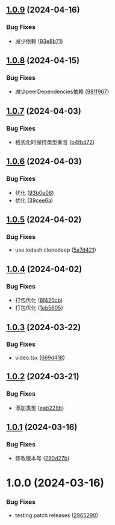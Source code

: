 ## [1.0.9](https://github.com/kakuilan/video-react/compare/v1.0.8...v1.0.9) (2024-04-16)

### Bug Fixes

- 减少依赖 ([93e8b71](https://github.com/kakuilan/video-react/commit/93e8b71969163b6961be629933c541f32425ddf2))

## [1.0.8](https://github.com/kakuilan/video-react/compare/v1.0.7...v1.0.8) (2024-04-15)

### Bug Fixes

- 减少peerDependencies依赖 ([981f967](https://github.com/kakuilan/video-react/commit/981f9672c247f4ea5f4f43b97bc9cd1757acb0ee))

## [1.0.7](https://github.com/kakuilan/video-react/compare/v1.0.6...v1.0.7) (2024-04-03)

### Bug Fixes

- 格式化时保持类型断言 ([b4fbd72](https://github.com/kakuilan/video-react/commit/b4fbd72337414cebc7b64ea35444f085aebbbf5e))

## [1.0.6](https://github.com/kakuilan/video-react/compare/v1.0.5...v1.0.6) (2024-04-03)

### Bug Fixes

- 优化 ([93b0e06](https://github.com/kakuilan/video-react/commit/93b0e062277852b0cf4216c85a110cbf82218705))
- 优化 ([39cee6a](https://github.com/kakuilan/video-react/commit/39cee6a86a43499c527889c90aed30d620fbf2c5))

## [1.0.5](https://github.com/kakuilan/video-react/compare/v1.0.4...v1.0.5) (2024-04-02)

### Bug Fixes

- use lodash.clonedeep ([5a7d421](https://github.com/kakuilan/video-react/commit/5a7d42172442fd31347dc2d896b105a109a48893))

## [1.0.4](https://github.com/kakuilan/video-react/compare/v1.0.3...v1.0.4) (2024-04-02)

### Bug Fixes

- 打包优化 ([6f420cb](https://github.com/kakuilan/video-react/commit/6f420cb4416ab8d47ce286e887ce1518359a578b))
- 打包优化 ([1eb5605](https://github.com/kakuilan/video-react/commit/1eb560574d9b5d8cdf4c66076b705487024d0488))

## [1.0.3](https://github.com/kakuilan/video-react/compare/v1.0.2...v1.0.3) (2024-03-22)

### Bug Fixes

- video.tsx ([669d418](https://github.com/kakuilan/video-react/commit/669d41898b1c8442fc6a9058b2dee30934494410))

## [1.0.2](https://github.com/kakuilan/video-react/compare/v1.0.1...v1.0.2) (2024-03-21)

### Bug Fixes

- 添加类型 ([eab228b](https://github.com/kakuilan/video-react/commit/eab228b3ec70292091bf4474c7616e2e689deb5f))

## [1.0.1](https://github.com/kakuilan/video-react/compare/v1.0.0...v1.0.1) (2024-03-16)

### Bug Fixes

- 修改版本号 ([290d27b](https://github.com/kakuilan/video-react/commit/290d27bcaac22459dcec37f6a9dc50e3c89ffa2c))

# 1.0.0 (2024-03-16)

### Bug Fixes

- testing patch releases ([2965290](https://github.com/kakuilan/video-react/commit/296529035154e1825427a3be5008582dd67f32c2))
